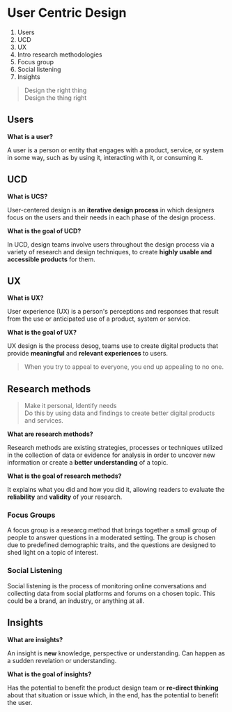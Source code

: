 # User Centric Design

1. Users
2. UCD
3. UX
4. Intro research methodologies
  1. Focus group
  2. Social listening
5. Insights

> Design the right thing<br />
> Design the thing right

## Users

**What is a user?**

A user is a person or entity that engages with a product, service, or system in some way, such as by using it, interacting with it, or consuming it.

## UCD

**What is UCS?**

User-centered design is an __iterative design process__ in which designers focus on the users and their needs in each phase of the design process.

**What is the goal of UCD?**

In UCD, design teams involve users throughout the design process via a variety of research and design techniques, to create __highly usable and accessible products__ for them.

## UX

**What is UX?**

User experience (UX) is a person's perceptions and responses that result from the use or anticipated use of a product, system or service.

**What is the goal of UX?**

UX design is the process desog, teams use to create digital products that provide __meaningful__ and __relevant experiences__ to users.

> When you try to appeal to everyone, you end up appealing to no one.

## Research methods

> Make it personal, Identify needs<br />
> Do this by using data and findings to create better digital products and services.

**What are research methods?**

Research methods are existing strategies, processes or techniques utilized in the collection of data or evidence for analysis in order to uncover new information or create a __better understanding__ of a topic.

**What is the goal of research methods?**

It explains what you did and how you did it, allowing readers to evaluate the __reliability__ and __validity__ of your research.

### Focus Groups

A focus group is a researcg method that brings together a small group of people to answer questions in a moderated setting. The group is chosen due to predefined demographic traits, and the questions are designed to shed light on a topic of interest.

### Social Listening

Social listening is the process of monitoring online conversations and collecting data from social platforms and forums on a chosen topic. This could be a brand, an industry, or anything at all.

## Insights

**What are insights?**

An insight is __new__ knowledge, perspective or understanding. Can happen as a sudden revelation or understanding.

**What is the goal of insights?**

Has the potential to benefit the product design team or __re-direct thinking__ about that situation or issue which, in the end, has the potential to benefit the user.